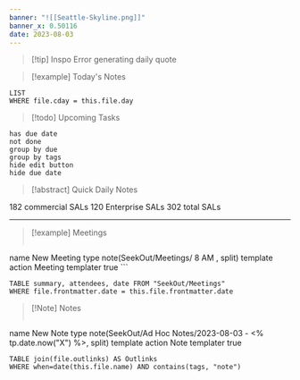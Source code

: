 ```yaml
---
banner: "![[Seattle-Skyline.png]]"
banner_x: 0.50116
date: 2023-08-03
---
```


> [!tip] Inspo
>Error generating daily quote


> [!example] Today's Notes
```dataview
LIST
WHERE file.cday = this.file.day
```

> [!todo] Upcoming Tasks

```tasks
has due date
not done
group by due
group by tags
hide edit button
hide due date
```

> [!abstract] Quick Daily Notes

182 commercial SALs
120 Enterprise SALs
302 total SALs



---

> [!example] Meetings
>  ```button
name New Meeting
type note(SeekOut/Meetings/ 8  AM , split) template
action Meeting
templater true ```

```dataview  
TABLE summary, attendees, date FROM "SeekOut/Meetings"  
WHERE file.frontmatter.date = this.file.frontmatter.date  
```

> [!Note]  Notes
> ```button
name New Note
type note(SeekOut/Ad Hoc Notes/2023-08-03 - <% tp.date.now("X") %>, split) template
action Note
templater true
```dataview
TABLE join(file.outlinks) AS Outlinks
WHERE when=date(this.file.name) AND contains(tags, "note")
```

​